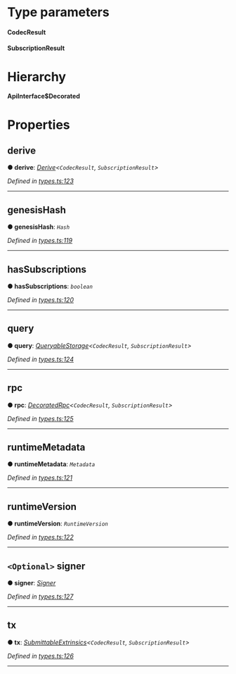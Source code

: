 

# Type parameters
#### CodecResult 
#### SubscriptionResult 
# Hierarchy

**ApiInterface$Decorated**

# Properties

<a id="derive"></a>

##  derive

**● derive**: *[Derive](_types_.derive.md)<`CodecResult`, `SubscriptionResult`>*

*Defined in [types.ts:123](https://github.com/polkadot-js/api/blob/89c6289/packages/api/src/types.ts#L123)*

___
<a id="genesishash"></a>

##  genesisHash

**● genesisHash**: *`Hash`*

*Defined in [types.ts:119](https://github.com/polkadot-js/api/blob/89c6289/packages/api/src/types.ts#L119)*

___
<a id="hassubscriptions"></a>

##  hasSubscriptions

**● hasSubscriptions**: *`boolean`*

*Defined in [types.ts:120](https://github.com/polkadot-js/api/blob/89c6289/packages/api/src/types.ts#L120)*

___
<a id="query"></a>

##  query

**● query**: *[QueryableStorage](_types_.queryablestorage.md)<`CodecResult`, `SubscriptionResult`>*

*Defined in [types.ts:124](https://github.com/polkadot-js/api/blob/89c6289/packages/api/src/types.ts#L124)*

___
<a id="rpc"></a>

##  rpc

**● rpc**: *[DecoratedRpc](_types_.decoratedrpc.md)<`CodecResult`, `SubscriptionResult`>*

*Defined in [types.ts:125](https://github.com/polkadot-js/api/blob/89c6289/packages/api/src/types.ts#L125)*

___
<a id="runtimemetadata"></a>

##  runtimeMetadata

**● runtimeMetadata**: *`Metadata`*

*Defined in [types.ts:121](https://github.com/polkadot-js/api/blob/89c6289/packages/api/src/types.ts#L121)*

___
<a id="runtimeversion"></a>

##  runtimeVersion

**● runtimeVersion**: *`RuntimeVersion`*

*Defined in [types.ts:122](https://github.com/polkadot-js/api/blob/89c6289/packages/api/src/types.ts#L122)*

___
<a id="signer"></a>

## `<Optional>` signer

**● signer**: *[Signer](_types_.signer.md)*

*Defined in [types.ts:127](https://github.com/polkadot-js/api/blob/89c6289/packages/api/src/types.ts#L127)*

___
<a id="tx"></a>

##  tx

**● tx**: *[SubmittableExtrinsics](_types_.submittableextrinsics.md)<`CodecResult`, `SubscriptionResult`>*

*Defined in [types.ts:126](https://github.com/polkadot-js/api/blob/89c6289/packages/api/src/types.ts#L126)*

___

